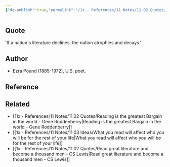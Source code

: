 ```yaml
---
{"dg-publish":true,"permalink":"/1x - References/11 Notes/11.02 Quotes/If a nation's literature declines, the nation atrophies and decays - Ezra Pound/","title":"If a nation's literature declines, the nation atrophies and decays - Ezra Pound","noteIcon":""}
---
```



## Quote
'If a nation's literature declines, the nation atrophies and decays.'

## Author
- Ezra Pound (1885-1972), U.S. poet.

## Reference


## Related
- [[1x - References/11 Notes/11.02 Quotes/Reading is the greatest Bargain in the world - Gene Roddenberry\|Reading is the greatest Bargain in the world - Gene Roddenberry]]
- [[1x - References/11 Notes/11.03 Ideas/What you read will affect who you will be for the rest of your life\|What you read will affect who you will be for the rest of your life]]
- [[1x - References/11 Notes/11.02 Quotes/Read great literature and become a thousand men - CS Lewis\|Read great literature and become a thousand men - CS Lewis]]





